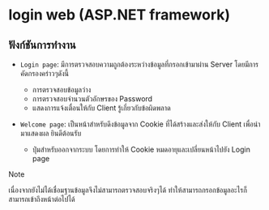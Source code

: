 # login web (ASP.NET framework)

## ฟังก์ชันการทำงาน
- `Login page`: มีการตรวจสอบความถูกต้องระหว่างข้อมูลที่กรอกเข้ามาผ่าน Server โดยมีการคัดกรองคร่าวๆดังนี้
  - การตรวจสอบข้อมูลว่าง
  - การตรวจสอบจำนวนตัวอักษรของ Password
  - แสดงการแจ้งเตื่อนให้กับ Client รู้เกี่ยวกับข้อผิดพลาด

- `Welcome page`: เป็นหน้าสำหรับดึงข้อมูลจาก Cookie ที่ได้สร้างและส่งให้กับ Client เพื่อนำมาแสดงผล ยินดีต้อนรับ
  - ปุ่มสำหรับออกจากระบบ โดยการทำให้ Cookie หมดอายุและเปลี่ยนหน้าไปยัง Login page

> [!NOTE]
> เนื่องจากยังไม่ได้เชื่อมฐานข้อมูลจึงไม่สามารถตรวจสอบจริงๆได้ ทำให้สามารถกรอกข้อมูลอะไรก็สามารถเข้าถึงหน้าต่อไปได้
